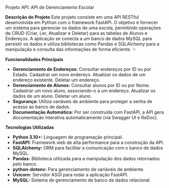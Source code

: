 Projeto API: API de Gerenciamento Escolar

**Descrição do Projeto**
Este projeto consiste em uma API RESTful desenvolvida em Python com o framework FastAPI. O objetivo é fornecer um sistema para gerenciar os dados de uma escola, permitindo operações de CRUD (Criar, Ler, Atualizar e Deletar) para as tabelas de Alunos e Endereços. A aplicação se conecta a um banco de dados MySQL para persistir os dados e utiliza bibliotecas como Pandas e SQLAlchemy para a manipulação e consulta das informações de forma eficiente. ✨

**Funcionalidades Principais**
* **Gerenciamento de Endereços:** Consultar endereços por ID ou por Estado. Cadastrar um novo endereço. Atualizar os dados de um endereço existente. Deletar um endereço.
* **Gerenciamento de Alunos:** Consultar alunos por ID ou por Nome. Cadastrar um novo aluno, associando-o a um endereço. Atualizar os dados de um aluno. Deletar um aluno.
* **Segurança:** Utiliza variáveis de ambiente para proteger a senha de acesso ao banco de dados.
* **Documentação Automática:** Por ser construída com FastAPI, a API gera documentação interativa automaticamente (via Swagger UI e ReDoc).

**Tecnologias Utilizadas**
* **Python 3.10+:** Linguagem de programação principal.
* **FastAPI:** Framework web de alta performance para a construção da API.
* **SQLAlchemy:** ORM para facilitar a comunicação com o banco de dados MySQL.
* **Pandas:** Biblioteca utilizada para a manipulação dos dados retornados pelo banco.
* **python-dotenv:** Para gerenciamento de variáveis de ambiente.
* **Uvicorn:** Servidor ASGI para rodar a aplicação FastAPI.
* **MySQL:** Sistema de gerenciamento de banco de dados relacional.